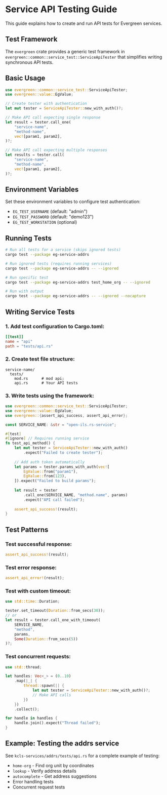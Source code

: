 # Service API Testing Guide

This guide explains how to create and run API tests for Evergreen services.

## Test Framework

The `evergreen` crate provides a generic test framework in `evergreen::common::service_test::ServiceApiTester` that simplifies writing synchronous API tests.

## Basic Usage

```rust
use evergreen::common::service_test::ServiceApiTester;
use evergreen::value::EgValue;

// Create tester with authentication
let mut tester = ServiceApiTester::new_with_auth()?;

// Make API call expecting single response
let result = tester.call_one(
    "service-name",
    "method-name", 
    vec![param1, param2],
)?;

// Make API call expecting multiple responses
let results = tester.call(
    "service-name",
    "method-name",
    vec![param1, param2],
)?;
```

## Environment Variables

Set these environment variables to configure test authentication:
- `EG_TEST_USERNAME` (default: "admin")
- `EG_TEST_PASSWORD` (default: "demo123")
- `EG_TEST_WORKSTATION` (optional)

## Running Tests

```bash
# Run all tests for a service (skips ignored tests)
cargo test --package eg-service-addrs

# Run ignored tests (requires running services)
cargo test --package eg-service-addrs -- --ignored

# Run specific test
cargo test --package eg-service-addrs test_home_org -- --ignored

# Run with output
cargo test --package eg-service-addrs -- --ignored --nocapture
```

## Writing Service Tests

### 1. Add test configuration to Cargo.toml:
```toml
[[test]]
name = "api"
path = "tests/api.rs"
```

### 2. Create test file structure:
```
service-name/
  tests/
    mod.rs      # mod api;
    api.rs      # Your API tests
```

### 3. Write tests using the framework:
```rust
use evergreen::common::service_test::ServiceApiTester;
use evergreen::value::EgValue;
use evergreen::{assert_api_success, assert_api_error};

const SERVICE_NAME: &str = "open-ils.rs-service";

#[test]
#[ignore] // Requires running service
fn test_api_method() {
    let mut tester = ServiceApiTester::new_with_auth()
        .expect("Failed to create tester");
    
    // Add auth token automatically
    let params = tester.params_with_auth(vec![
        EgValue::from("param1"),
        EgValue::from(123),
    ]).expect("Failed to build params");
    
    let result = tester
        .call_one(SERVICE_NAME, "method.name", params)
        .expect("API call failed");
    
    assert_api_success!(result);
}
```

## Test Patterns

### Test successful response:
```rust
assert_api_success!(result);
```

### Test error response:
```rust
assert_api_error!(result);
```

### Test with custom timeout:
```rust
use std::time::Duration;

tester.set_timeout(Duration::from_secs(30));
// or
let result = tester.call_one_with_timeout(
    SERVICE_NAME, 
    "method", 
    params,
    Some(Duration::from_secs(5))
)?;
```

### Test concurrent requests:
```rust
use std::thread;

let handles: Vec<_> = (0..10)
    .map(|_| {
        thread::spawn(|| {
            let mut tester = ServiceApiTester::new_with_auth()?;
            // Make API calls
        })
    })
    .collect();

for handle in handles {
    handle.join().expect("Thread failed");
}
```

## Example: Testing the addrs service

See `kcls-services/addrs/tests/api.rs` for a complete example of testing:
- `home-org` - Find org unit by coordinates
- `lookup` - Verify address details
- `autocomplete` - Get address suggestions
- Error handling tests
- Concurrent request tests